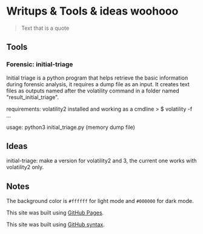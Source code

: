 # Writups & Tools & ideas woohooo 

> Text that is a quote

## Tools

### Forensic: initial-triage
Initial triage is a python program that helps retrieve the basic information during forensic analysis, it requires a dump file as an input.
It creates text files as outputs named after the volatility command in a folder named "result_initial_triage".

requirements: volatility2 installed and working as a cmdline > $ volatility -f ...

usage: python3 initial_triage.py (memory dump file)

## Ideas

initial-triage: make a version for volatility2 and 3, the current one works with volatility2 only.

## Notes

The background color is `#ffffff` for light mode and `#000000` for dark mode.

This site was built using [GitHub Pages](https://pages.github.com/).

This site was built using [GitHub syntax](https://docs.github.com/fr/get-started/writing-on-github/getting-started-with-writing-and-formatting-on-github/basic-writing-and-formatting-syntax).

